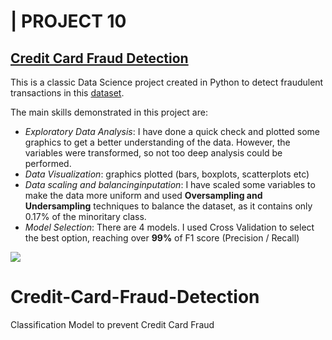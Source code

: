 # | PROJECT 10
## [Credit Card Fraud Detection](https://github.com/gurezende/Credit-Card-Fraud-Detection)

This is a classic Data Science project created in Python to detect fraudulent transactions in this [dataset](https://www.kaggle.com/datasets/mlg-ulb/creditcardfraud?resource=download&select=creditcard.csv).

The main skills demonstrated in this project are:
* *Exploratory Data Analysis*: I have done a quick check and plotted some graphics to get a better understanding of the data. However, the variables were transformed, so not too deep analysis could be performed.
* *Data Visualization*: graphics plotted (bars, boxplots, scatterplots etc)
* *Data scaling and balancinginputation*: I have scaled some variables to make the data more uniform and used **Oversampling and Undersampling** techniques to balance the dataset, as it contains only 0.17% of the minoritary class.
* *Model Selection*: There are 4 models. I used Cross Validation to select the best option, reaching over **99%** of F1 score (Precision / Recall)

![](gurezende/Car_Prices_Regression_Streamlit/images/consultorScreenshot.png)
# Credit-Card-Fraud-Detection
Classification Model to prevent Credit Card Fraud
